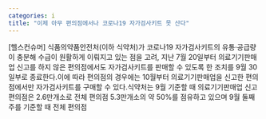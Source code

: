 ```yaml
---
categories: i
title: "이제 아무 편의점에서나 코로나19 자가검사키트 못 산다"
---
```

[헬스컨슈머] 식품의약품안전처(이하 식약처)가 코로나19 자가검사키트의 유통·공급량이 충분해 수급이 원활하게 이뤄지고 있는 점을 고려, 지난 7월 20일부터 의료기기판매업 신고를 하지 않은 편의점에서도 자가검사키트를 판매할 수 있도록 한 조치를 9월 30일부로 종료한다.이에 따라 편의점의 경우에는 10월부터 의료기기판매업을 신고한 편의점에서만 자가검사키트를 구매할 수 있다.식약처는 9월 기준할 때 의료기기판매업 신고 편의점은 2.6만개소로 전체 편의점 5.3만개소의 약 50%를 점유하고 있으며 9월 둘째주를 기준할 때 전체 편의점